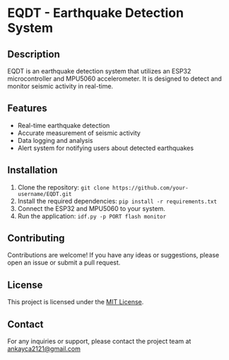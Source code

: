 # EQDT - Earthquake Detection System

## Description
EQDT is an earthquake detection system that utilizes an ESP32 microcontroller and MPU5060 accelerometer. It is designed to detect and monitor seismic activity in real-time.

## Features
- Real-time earthquake detection
- Accurate measurement of seismic activity
- Data logging and analysis
- Alert system for notifying users about detected earthquakes

## Installation
1. Clone the repository: `git clone https://github.com/your-username/EQDT.git`
2. Install the required dependencies: `pip install -r requirements.txt`
3. Connect the ESP32 and MPU5060 to your system.
4. Run the application: `idf.py -p PORT flash monitor`


## Contributing
Contributions are welcome! If you have any ideas or suggestions, please open an issue or submit a pull request.

## License
This project is licensed under the [MIT License](LICENSE).

## Contact
For any inquiries or support, please contact the project team at ankayca2121@gmail.com
